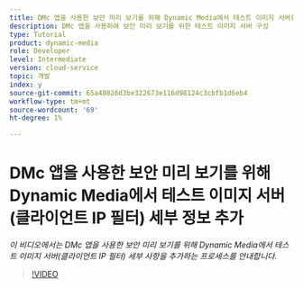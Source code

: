 ```yaml
---
title: DMc 앱을 사용한 보안 미리 보기를 위해 Dynamic Media에서 테스트 이미지 서버(클라이언트 IP 필터) 세부 정보 추가
description: DMc 앱을 사용하여 보안 미리 보기를 위한 테스트 이미지 서버 구성
type: Tutorial
product: dynamic-media
role: Developer
level: Intermediate
version: cloud-service
topic: 개발
index: y
source-git-commit: 65a40826d3be322673e116d98124c3cbfb1d6eb4
workflow-type: tm+mt
source-wordcount: '69'
ht-degree: 1%

---
```



# DMc 앱을 사용한 보안 미리 보기를 위해 Dynamic Media에서 테스트 이미지 서버(클라이언트 IP 필터) 세부 정보 추가

*이 비디오에서는 DMc 앱을 사용한 보안 미리 보기를 위해 Dynamic Media에서 테스트 이미지 서버(클라이언트 IP 필터) 세부 사항을 추가하는 프로세스를 안내합니다.*

>[!VIDEO](https://video.tv.adobe.com/v/335462?quality=9&learn=on)
